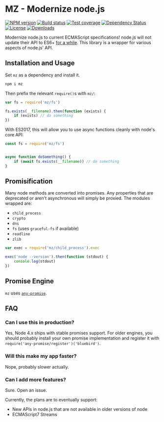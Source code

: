 # MZ - Modernize node.js

[![NPM version][npm-image]][npm-url]
[![Build status][travis-image]][travis-url]
[![Test coverage][coveralls-image]][coveralls-url]
[![Dependency Status][david-image]][david-url]
[![License][license-image]][license-url]
[![Downloads][downloads-image]][downloads-url]

Modernize node.js to current ECMAScript specifications!
node.js will not update their API to ES6+ [for a while](https://github.com/joyent/node/issues/7549).
This library is a wrapper for various aspects of node.js' API.

## Installation and Usage

Set `mz` as a dependency and install it.

```bash
npm i mz
```

Then prefix the relevant `require()`s with `mz/`:

```js
var fs = require('mz/fs')

fs.exists(__filename).then(function (exists) {
    if (exists) // do something
})
```

With ES2017, this will allow you to use async functions cleanly with node's core API:

```js
const fs = require('mz/fs')


async function doSomething() {
    if (await fs.exists(__filename)) // do something
}
```

## Promisification

Many node methods are converted into promises.
Any properties that are deprecated or aren't asynchronous will simply be proxied.
The modules wrapped are:

- `child_process`
- `crypto`
- `dns`
- `fs` (uses `graceful-fs` if available)
- `readline`
- `zlib`

```js
var exec = require('mz/child_process').exec

exec('node --version').then(function (stdout) {
    console.log(stdout)
})
```

## Promise Engine

`mz` uses [`any-promise`](https://github.com/kevinbeaty/any-promise).

## FAQ

### Can I use this in production?

Yes, Node 4.x ships with stable promises support. For older engines,
you should probably install your own promise implementation and register it with
`require('any-promise/register')('bluebird')`.

### Will this make my app faster?

Nope, probably slower actually.

### Can I add more features?

Sure.
Open an issue.

Currently, the plans are to eventually support:

- New APIs in node.js that are not available in older versions of node
- ECMAScript7 Streams

[bluebird]: https://github.com/petkaantonov/bluebird

[npm-image]: https://img.shields.io/npm/v/mz.svg?style=flat-square

[npm-url]: https://npmjs.org/package/mz

[github-tag]: http://img.shields.io/github/tag/normalize/mz.svg?style=flat-square

[github-url]: https://github.com/normalize/mz/tags

[travis-image]: https://img.shields.io/travis/normalize/mz.svg?style=flat-square

[travis-url]: https://travis-ci.org/normalize/mz

[coveralls-image]: https://img.shields.io/coveralls/normalize/mz.svg?style=flat-square

[coveralls-url]: https://coveralls.io/r/normalize/mz?branch=master

[david-image]: http://img.shields.io/david/normalize/mz.svg?style=flat-square

[david-url]: https://david-dm.org/normalize/mz

[license-image]: http://img.shields.io/npm/l/mz.svg?style=flat-square

[license-url]: LICENSE

[downloads-image]: http://img.shields.io/npm/dm/mz.svg?style=flat-square

[downloads-url]: https://npmjs.org/package/mz
